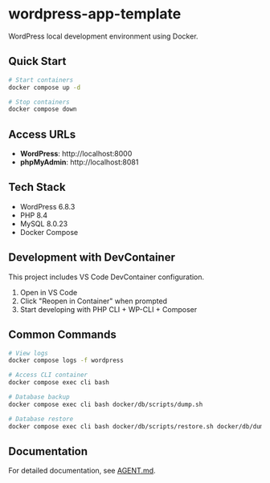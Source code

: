 # wordpress-app-template

WordPress local development environment using Docker.

## Quick Start

```bash
# Start containers
docker compose up -d

# Stop containers
docker compose down
```

## Access URLs

- **WordPress**: http://localhost:8000
- **phpMyAdmin**: http://localhost:8081

## Tech Stack

- WordPress 6.8.3
- PHP 8.4
- MySQL 8.0.23
- Docker Compose

## Development with DevContainer

This project includes VS Code DevContainer configuration.

1. Open in VS Code
2. Click "Reopen in Container" when prompted
3. Start developing with PHP CLI + WP-CLI + Composer

## Common Commands

```bash
# View logs
docker compose logs -f wordpress

# Access CLI container
docker compose exec cli bash

# Database backup
docker compose exec cli bash docker/db/scripts/dump.sh

# Database restore
docker compose exec cli bash docker/db/scripts/restore.sh docker/db/dumps/FILE.sql.gz
```

## Documentation

For detailed documentation, see [AGENT.md](./AGENT.md).
